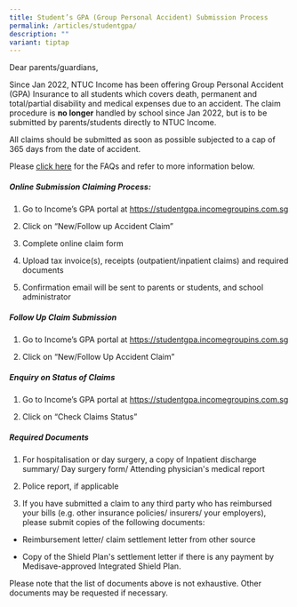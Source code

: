 ```yaml
---
title: Student’s GPA (Group Personal Accident) Submission Process
permalink: /articles/studentgpa/
description: ""
variant: tiptap
---
```

<p>Dear parents/guardians,</p>
<p>Since Jan 2022, NTUC Income has been offering Group Personal Accident
(GPA) Insurance to all students which covers death, permanent and total/partial
disability and medical expenses due to an accident. The claim procedure
is <strong>no longer</strong> handled by school since Jan 2022, but is to
be submitted by parents/students directly to NTUC Income.</p>
<p>All claims should be submitted as soon as possible subjected to a cap
of 365 days from the date of accident.</p>
<p>Please <a href="/files/Product_Fact_Sheet__Year_2024_May__Revised.pdf" rel="noopener noreferrer nofollow" target="_blank">click here</a> for
the FAQs and refer to more information below.</p>
<h5>Online Submission Claiming Process:</h5>
<ol data-tight="true" class="tight">
<li>
<p>Go to Income’s GPA portal at <a href="https://studentgpa.incomegroupins.com.sg" rel="noopener noreferrer nofollow" target="_blank">https://studentgpa.incomegroupins.com.sg<br></a>
</p>
</li>
<li>
<p>Click on “New/Follow up Accident Claim”</p>
</li>
<li>
<p>Complete online claim form</p>
</li>
<li>
<p>Upload tax invoice(s), receipts (outpatient/inpatient claims) and required
documents</p>
</li>
<li>
<p>Confirmation email will be sent to parents or students, and school administrator</p>
</li>
</ol>
<h5>Follow Up Claim Submission</h5>
<ol data-tight="true" class="tight">
<li>
<p>Go to Income’s GPA portal at <a href="https://studentgpa.incomegroupins.com.sg" rel="noopener noreferrer nofollow" target="_blank">https://studentgpa.incomegroupins.com.sg</a>
</p>
</li>
<li>
<p>Click on “New/Follow Up Accident Claim”</p>
</li>
</ol>
<h5>Enquiry on Status of Claims</h5>
<ol data-tight="true" class="tight">
<li>
<p>Go to Income’s GPA portal at <a href="https://studentgpa.incomegroupins.com.sg" rel="noopener noreferrer nofollow" target="_blank">https://studentgpa.incomegroupins.com.sg</a>
</p>
</li>
<li>
<p>Click on “Check Claims Status”</p>
</li>
</ol>
<h5>Required Documents</h5>
<ol data-tight="true" class="tight">
<li>
<p>For hospitalisation or day surgery, a copy of Inpatient discharge summary/
Day surgery form/ Attending physician's medical report</p>
</li>
<li>
<p>Police report, if applicable</p>
</li>
<li>
<p>If you have submitted a claim to any third party who has reimbursed your
bills (e.g. other insurance policies/ insurers/ your employers), please
submit copies of the following documents:</p>
</li>
</ol>
<ul data-tight="true" class="tight">
<li>
<p>Reimbursement letter/ claim settlement letter from other source</p>
</li>
<li>
<p>Copy of the Shield Plan's settlement letter if there is any payment by
Medisave-approved Integrated Shield Plan.</p>
</li>
</ul>
<p>Please note that the list of documents above is not exhaustive. Other
documents may be requested if necessary.</p>